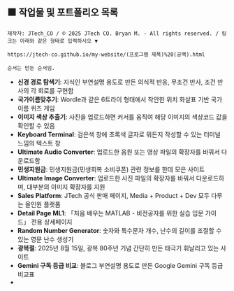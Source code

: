 ## 🟩 작업물 및 포트폴리오 목록
``
제작자: JTech_CO / © 2025 JTech CO. Bryan M. - All rights reserved. / 링크는 아래와 같은 형태로 입력하시오 ▼
``
```
https://jtech-co.github.io/my-website/(프로그램 제목)%20(공백).html
```
``
순서는 만든 순서임.
``
* **신경 경로 탐색기**: 지식인 부연설명 용도로 만든 의식적 반응, 무조건 반사, 조건 반사의 각 회로를 구현함
* **국가이름맞추기**: Wordle과 같은 6트라이 형태에서 착안한 위치 화살표 기반 국가 이름 퀴즈 게임
* **이미지 색상 추출기**: 사진을 업로드하면 커서를 움직여 해당 이미지의 색상코드 값을 확인할 수 있음
* **Keyboard Terminal**: 검은색 창에 초록색 글자로 뭐든지 작성할 수 있는 터미널 느낌의 텍스트 창
* **Ultimate Audio Converter**: 업로드한 음원 또는 영상 파일의 확장자를 바꿔서 다운로드함
* **민생지원금**: 민생지원금(민생회복 소비쿠폰) 관련 정보를 한데 모은 사이트
* **Ultimate Image Converter**: 업로드한 사진 파일의 확장자를 바꿔서 다운로드하며, 대부분의 이미지 확장자를 지원
* **Sales Platform**: JTech 공식 판매 페이지,  Media + Product + Dev 모두 다루는 올인원 플랫폼
* **Detail Page ML1**: 「처음 배우는 MATLAB - 비전공자를 위한 실습 입문 가이드」 전용 상세페이지
* **Random Number Generator**: 숫자와 특수문자 개수, 난수의 길이를 조절할 수 있는 영문 난수 생성기
* **광복절**: 2025년 8월 15일, 광복 80주년 기념 간단히 만든 태극기 휘날리고 있는 사이트
* **Gemini 구독 등급 비교**: 블로그 부연설명 용도로 만든 Google Gemini 구독 등급 비교표 
* 
